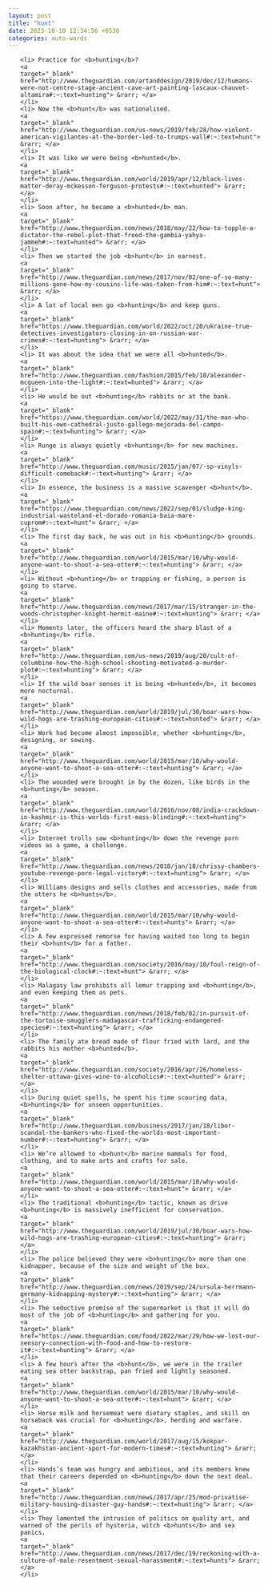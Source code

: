 ```yaml
---
layout: post
title: "hunt"
date: 2023-10-10 12:34:56 +0530
categories: auto-words
---
```

<ol>

    <li> Practice for <b>hunting</b>?
    <a 
    target="_blank" 
    href="http://www.theguardian.com/artanddesign/2019/dec/12/humans-were-not-centre-stage-ancient-cave-art-painting-lascaux-chauvet-altamira#:~:text=hunting"> &rarr; </a>
    </li>
    <li> Now the <b>hunt</b> was nationalised.
    <a 
    target="_blank" 
    href="http://www.theguardian.com/us-news/2019/feb/28/how-violent-american-vigilantes-at-the-border-led-to-trumps-wall#:~:text=hunt"> &rarr; </a>
    </li>
    <li> It was like we were being <b>hunted</b>.
    <a 
    target="_blank" 
    href="http://www.theguardian.com/world/2019/apr/12/black-lives-matter-deray-mckesson-ferguson-protests#:~:text=hunted"> &rarr; </a>
    </li>
    <li> Soon after, he became a <b>hunted</b> man.
    <a 
    target="_blank" 
    href="http://www.theguardian.com/news/2018/may/22/how-to-topple-a-dictator-the-rebel-plot-that-freed-the-gambia-yahya-jammeh#:~:text=hunted"> &rarr; </a>
    </li>
    <li> Then we started the job <b>hunt</b> in earnest.
    <a 
    target="_blank" 
    href="http://www.theguardian.com/news/2017/nov/02/one-of-so-many-millions-gone-how-my-cousins-life-was-taken-from-him#:~:text=hunt"> &rarr; </a>
    </li>
    <li> A lot of local men go <b>hunting</b> and keep guns.
    <a 
    target="_blank" 
    href="https://www.theguardian.com/world/2022/oct/20/ukraine-true-detectives-investigators-closing-in-on-russian-war-crimes#:~:text=hunting"> &rarr; </a>
    </li>
    <li> It was about the idea that we were all <b>hunted</b>.
    <a 
    target="_blank" 
    href="http://www.theguardian.com/fashion/2015/feb/10/alexander-mcqueen-into-the-light#:~:text=hunted"> &rarr; </a>
    </li>
    <li> He would be out <b>hunting</b> rabbits or at the bank.
    <a 
    target="_blank" 
    href="https://www.theguardian.com/world/2022/may/31/the-man-who-built-his-own-cathedral-justo-gallego-mejorada-del-campo-spain#:~:text=hunting"> &rarr; </a>
    </li>
    <li> Runge is always quietly <b>hunting</b> for new machines.
    <a 
    target="_blank" 
    href="http://www.theguardian.com/music/2015/jan/07/-sp-vinyls-difficult-comeback#:~:text=hunting"> &rarr; </a>
    </li>
    <li> In essence, the business is a massive scavenger <b>hunt</b>.
    <a 
    target="_blank" 
    href="https://www.theguardian.com/news/2022/sep/01/sludge-king-industrial-wasteland-el-dorado-romania-baia-mare-cuprom#:~:text=hunt"> &rarr; </a>
    </li>
    <li> The first day back, he was out in his <b>hunting</b> grounds.
    <a 
    target="_blank" 
    href="http://www.theguardian.com/world/2015/mar/10/why-would-anyone-want-to-shoot-a-sea-otter#:~:text=hunting"> &rarr; </a>
    </li>
    <li> Without <b>hunting</b> or trapping or fishing, a person is going to starve.
    <a 
    target="_blank" 
    href="http://www.theguardian.com/news/2017/mar/15/stranger-in-the-woods-christopher-knight-hermit-maine#:~:text=hunting"> &rarr; </a>
    </li>
    <li> Moments later, the officers heard the sharp blast of a <b>hunting</b> rifle.
    <a 
    target="_blank" 
    href="http://www.theguardian.com/us-news/2019/aug/20/cult-of-columbine-how-the-high-school-shooting-motivated-a-murder-plot#:~:text=hunting"> &rarr; </a>
    </li>
    <li> If the wild boar senses it is being <b>hunted</b>, it becomes more nocturnal.
    <a 
    target="_blank" 
    href="http://www.theguardian.com/world/2019/jul/30/boar-wars-how-wild-hogs-are-trashing-european-cities#:~:text=hunted"> &rarr; </a>
    </li>
    <li> Work had become almost impossible, whether <b>hunting</b>, designing, or sewing.
    <a 
    target="_blank" 
    href="http://www.theguardian.com/world/2015/mar/10/why-would-anyone-want-to-shoot-a-sea-otter#:~:text=hunting"> &rarr; </a>
    </li>
    <li> The wounded were brought in by the dozen, like birds in the <b>hunting</b> season.
    <a 
    target="_blank" 
    href="http://www.theguardian.com/world/2016/nov/08/india-crackdown-in-kashmir-is-this-worlds-first-mass-blinding#:~:text=hunting"> &rarr; </a>
    </li>
    <li> Internet trolls saw <b>hunting</b> down the revenge porn videos as a game, a challenge.
    <a 
    target="_blank" 
    href="http://www.theguardian.com/news/2018/jan/18/chrissy-chambers-youtube-revenge-porn-legal-victory#:~:text=hunting"> &rarr; </a>
    </li>
    <li> Williams designs and sells clothes and accessories, made from the otters he <b>hunts</b>.
    <a 
    target="_blank" 
    href="http://www.theguardian.com/world/2015/mar/10/why-would-anyone-want-to-shoot-a-sea-otter#:~:text=hunts"> &rarr; </a>
    </li>
    <li> A few expressed remorse for having waited too long to begin their <b>hunt</b> for a father.
    <a 
    target="_blank" 
    href="http://www.theguardian.com/society/2016/may/10/foul-reign-of-the-biological-clock#:~:text=hunt"> &rarr; </a>
    </li>
    <li> Malagasy law prohibits all lemur trapping and <b>hunting</b>, and even keeping them as pets.
    <a 
    target="_blank" 
    href="http://www.theguardian.com/news/2018/feb/02/in-pursuit-of-the-tortoise-smugglers-madagascar-trafficking-endangered-species#:~:text=hunting"> &rarr; </a>
    </li>
    <li> The family ate bread made of flour fried with lard, and the rabbits his mother <b>hunted</b>.
    <a 
    target="_blank" 
    href="http://www.theguardian.com/society/2016/apr/26/homeless-shelter-ottawa-gives-wine-to-alcoholics#:~:text=hunted"> &rarr; </a>
    </li>
    <li> During quiet spells, he spent his time scouring data, <b>hunting</b> for unseen opportunities.
    <a 
    target="_blank" 
    href="http://www.theguardian.com/business/2017/jan/18/libor-scandal-the-bankers-who-fixed-the-worlds-most-important-number#:~:text=hunting"> &rarr; </a>
    </li>
    <li> We’re allowed to <b>hunt</b> marine mammals for food, clothing, and to make arts and crafts for sale.
    <a 
    target="_blank" 
    href="http://www.theguardian.com/world/2015/mar/10/why-would-anyone-want-to-shoot-a-sea-otter#:~:text=hunt"> &rarr; </a>
    </li>
    <li> The traditional <b>hunting</b> tactic, known as drive <b>hunting</b> is massively inefficient for conservation.
    <a 
    target="_blank" 
    href="http://www.theguardian.com/world/2019/jul/30/boar-wars-how-wild-hogs-are-trashing-european-cities#:~:text=hunting"> &rarr; </a>
    </li>
    <li> The police believed they were <b>hunting</b> more than one kidnapper, because of the size and weight of the box.
    <a 
    target="_blank" 
    href="http://www.theguardian.com/news/2019/sep/24/ursula-herrmann-germany-kidnapping-mystery#:~:text=hunting"> &rarr; </a>
    </li>
    <li> The seductive promise of the supermarket is that it will do most of the job of <b>hunting</b> and gathering for you.
    <a 
    target="_blank" 
    href="https://www.theguardian.com/food/2022/mar/29/how-we-lost-our-sensory-connection-with-food-and-how-to-restore-it#:~:text=hunting"> &rarr; </a>
    </li>
    <li> A few hours after the <b>hunt</b>, we were in the trailer eating sea otter backstrap, pan fried and lightly seasoned.
    <a 
    target="_blank" 
    href="http://www.theguardian.com/world/2015/mar/10/why-would-anyone-want-to-shoot-a-sea-otter#:~:text=hunt"> &rarr; </a>
    </li>
    <li> Horse milk and horsemeat were dietary staples, and skill on horseback was crucial for <b>hunting</b>, herding and warfare.
    <a 
    target="_blank" 
    href="http://www.theguardian.com/world/2017/aug/15/kokpar-kazakhstan-ancient-sport-for-modern-times#:~:text=hunting"> &rarr; </a>
    </li>
    <li> Hands’s team was hungry and ambitious, and its members knew that their careers depended on <b>hunting</b> down the next deal.
    <a 
    target="_blank" 
    href="http://www.theguardian.com/news/2017/apr/25/mod-privatise-military-housing-disaster-guy-hands#:~:text=hunting"> &rarr; </a>
    </li>
    <li> They lamented the intrusion of politics on quality art, and warned of the perils of hysteria, witch <b>hunts</b> and sex panics.
    <a 
    target="_blank" 
    href="http://www.theguardian.com/news/2017/dec/19/reckoning-with-a-culture-of-male-resentment-sexual-harassment#:~:text=hunts"> &rarr; </a>
    </li>